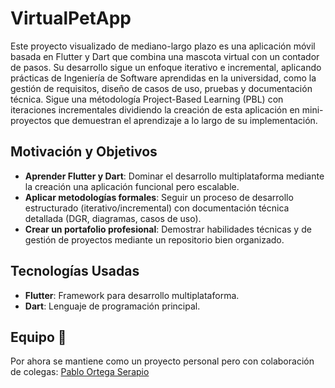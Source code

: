 # VirtualPetApp
Este proyecto visualizado de mediano-largo plazo es una aplicación móvil basada en Flutter y Dart que combina una mascota virtual con un contador de pasos. Su desarrollo sigue un enfoque iterativo e incremental, aplicando prácticas de Ingeniería de Software aprendidas en la universidad, como la gestión de requisitos, diseño de casos de uso, pruebas y documentación técnica. Sigue una métodología Project-Based Learning (PBL) con iteraciones incrementales dividiendo la creación de esta aplicación en mini-proyectos que demuestran el aprendizaje a lo largo de su implementación.

## Motivación y Objetivos
- **Aprender Flutter y Dart**: Dominar el desarrollo multiplataforma mediante la creación una aplicación funcional pero escalable.
- **Aplicar metodologías formales**: Seguir un proceso de desarrollo estructurado (iterativo/incremental) con documentación técnica detallada (DGR, diagramas, casos de uso).
- **Crear un portafolio profesional**: Demostrar habilidades técnicas y de gestión de proyectos mediante un repositorio bien organizado.

## Tecnologías Usadas
- **Flutter**: Framework para desarrollo multiplataforma.
- **Dart**: Lenguaje de programación principal.

## Equipo 👥
Por ahora se mantiene como un proyecto personal pero con colaboración de colegas:
[Pablo Ortega Serapio](https://github.com/Paublitoo)
